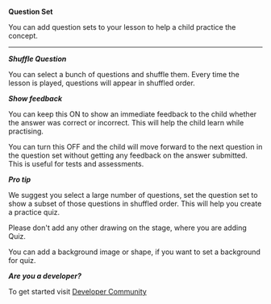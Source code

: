 **Question Set**

You can add question sets to your lesson to help a child practice the concept.

---

**_Shuffle Question_**

You can select a bunch of questions and shuffle them. Every time the lesson is played, questions will appear in shuffled order.

**_Show feedback_**

You can keep this ON to show an immediate feedback to the child whether the answer was correct or incorrect. This will help the child learn while practising.

You can turn this OFF and the child will move forward to the next question in the question set without getting any feedback on the answer submitted. This is useful for tests and assessments.

**_Pro tip_**

We suggest you select a large number of questions, set the question set to show a subset of those questions in shuffled order. This will help you create a practice quiz.

Please don't add any other drawing on the stage, where you are adding Quiz.

You can add a background image or shape, if you want to set a background for quiz.

**_Are you a developer?_**

To get started visit <a href="http://www.sunbird.org/" target="_blank">Developer Community</a>
